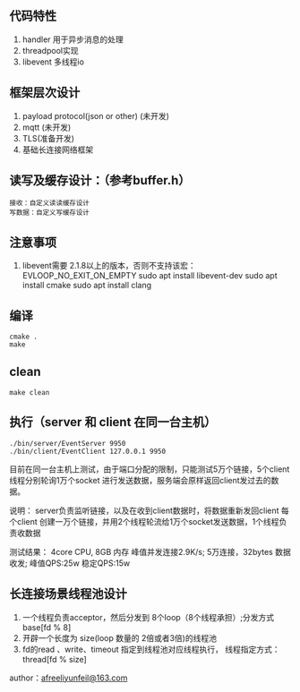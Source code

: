 
## 代码特性
1. handler 用于异步消息的处理
2. threadpool实现
3. libevent 多线程io

## 框架层次设计
1. payload protocol(json or other) (未开发)
2. mqtt (未开发)
3. TLS(准备开发)
4. 基础长连接网络框架


## 读写及缓存设计：（参考buffer.h）
    接收：自定义读读缓存设计
    写数据：自定义写缓存设计

## 注意事项
1. libevent需要 2.1.8以上的版本，否则不支持该宏：EVLOOP_NO_EXIT_ON_EMPTY
    sudo apt install libevent-dev
    sudo apt install cmake
    sudo apt install clang
  
## 编译
    cmake .
    make

## clean
    make clean

## 执行（server 和 client 在同一台主机）
    ./bin/server/EventServer 9950
    ./bin/client/EventClient 127.0.0.1 9950

目前在同一台主机上测试，由于端口分配的限制，只能测试5万个链接，5个client线程分别轮询1万个socket 进行发送数据，服务端会原样返回client发过去的数据。

说明：
    server负责监听链接，以及在收到client数据时，将数据重新发回client
    每个client 创建一万个链接，并用2个线程轮流给1万个socket发送数据，1个线程负责收数据

测试结果：
    4core CPU, 8GB 内存
    峰值并发连接2.9K/s; 
    5万连接，32bytes 数据收发;
    峰值QPS:25w 稳定QPS:15w

## 长连接场景线程池设计

1. 一个线程负责acceptor，然后分发到 8个loop（8个线程承担）;分发方式 base[fd % 8] 
2. 开辟一个长度为 size(loop 数量的 2倍或者3倍)的线程池
3. fd的read 、write、timeout 指定到线程池对应线程执行， 线程指定方式：thread[fd % size]

author：afreeliyunfeil@163.com
